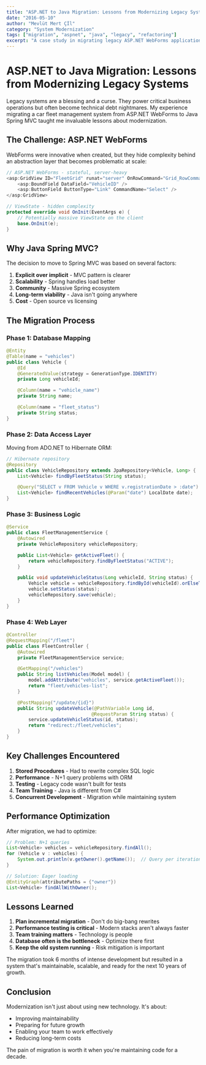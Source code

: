 ```yaml
---
title: "ASP.NET to Java Migration: Lessons from Modernizing Legacy Systems"
date: "2016-05-10"
author: "Mevlüt Mert Çİl"
category: "System Modernization"
tags: ["migration", "aspnet", "java", "legacy", "refactoring"]
excerpt: "A case study in migrating legacy ASP.NET WebForms applications to modern Java Spring MVC architecture, including lessons learned and best practices."
---
```


# ASP.NET to Java Migration: Lessons from Modernizing Legacy Systems

Legacy systems are a blessing and a curse. They power critical business operations but often become technical debt nightmares. My experience migrating a car fleet management system from ASP.NET WebForms to Java Spring MVC taught me invaluable lessons about modernization.

## The Challenge: ASP.NET WebForms

WebForms were innovative when created, but they hide complexity behind an abstraction layer that becomes problematic at scale:

```csharp
// ASP.NET WebForms - stateful, server-heavy
<asp:GridView ID="FleetGrid" runat="server" OnRowCommand="Grid_RowCommand">
    <asp:BoundField DataField="VehicleID" />
    <asp:ButtonField ButtonType="Link" CommandName="Select" />
</asp:GridView>

// ViewState - hidden complexity
protected override void OnInit(EventArgs e) {
    // Potentially massive ViewState on the client
    base.OnInit(e);
}
```

## Why Java Spring MVC?

The decision to move to Spring MVC was based on several factors:

1. **Explicit over implicit** - MVC pattern is clearer
2. **Scalability** - Spring handles load better
3. **Community** - Massive Spring ecosystem
4. **Long-term viability** - Java isn't going anywhere
5. **Cost** - Open source vs licensing

## The Migration Process

### Phase 1: Database Mapping

```java
@Entity
@Table(name = "vehicles")
public class Vehicle {
    @Id
    @GeneratedValue(strategy = GenerationType.IDENTITY)
    private Long vehicleId;

    @Column(name = "vehicle_name")
    private String name;

    @Column(name = "fleet_status")
    private String status;
}
```

### Phase 2: Data Access Layer

Moving from ADO.NET to Hibernate ORM:

```java
// Hibernate repository
@Repository
public class VehicleRepository extends JpaRepository<Vehicle, Long> {
    List<Vehicle> findByFleetStatus(String status);

    @Query("SELECT v FROM Vehicle v WHERE v.registrationDate > :date")
    List<Vehicle> findRecentVehicles(@Param("date") LocalDate date);
}
```

### Phase 3: Business Logic

```java
@Service
public class FleetManagementService {
    @Autowired
    private VehicleRepository vehicleRepository;

    public List<Vehicle> getActiveFleet() {
        return vehicleRepository.findByFleetStatus("ACTIVE");
    }

    public void updateVehicleStatus(Long vehicleId, String status) {
        Vehicle vehicle = vehicleRepository.findById(vehicleId).orElseThrow();
        vehicle.setStatus(status);
        vehicleRepository.save(vehicle);
    }
}
```

### Phase 4: Web Layer

```java
@Controller
@RequestMapping("/fleet")
public class FleetController {
    @Autowired
    private FleetManagementService service;

    @GetMapping("/vehicles")
    public String listVehicles(Model model) {
        model.addAttribute("vehicles", service.getActiveFleet());
        return "fleet/vehicles-list";
    }

    @PostMapping("/update/{id}")
    public String updateVehicle(@PathVariable Long id,
                               @RequestParam String status) {
        service.updateVehicleStatus(id, status);
        return "redirect:/fleet/vehicles";
    }
}
```

## Key Challenges Encountered

1. **Stored Procedures** - Had to rewrite complex SQL logic
2. **Performance** - N+1 query problems with ORM
3. **Testing** - Legacy code wasn't built for tests
4. **Team Training** - Java is different from C#
5. **Concurrent Development** - Migration while maintaining system

## Performance Optimization

After migration, we had to optimize:

```java
// Problem: N+1 queries
List<Vehicle> vehicles = vehicleRepository.findAll();
for (Vehicle v : vehicles) {
    System.out.println(v.getOwner().getName());  // Query per iteration
}

// Solution: Eager loading
@EntityGraph(attributePaths = {"owner"})
List<Vehicle> findAllWithOwner();
```

## Lessons Learned

1. **Plan incremental migration** - Don't do big-bang rewrites
2. **Performance testing is critical** - Modern stacks aren't always faster
3. **Team training matters** - Technology is people
4. **Database often is the bottleneck** - Optimize there first
5. **Keep the old system running** - Risk mitigation is important

The migration took 6 months of intense development but resulted in a system that's maintainable, scalable, and ready for the next 10 years of growth.

## Conclusion

Modernization isn't just about using new technology. It's about:
- Improving maintainability
- Preparing for future growth
- Enabling your team to work effectively
- Reducing long-term costs

The pain of migration is worth it when you're maintaining code for a decade.
